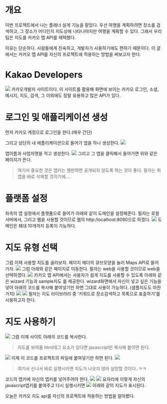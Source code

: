 # 개요
이번 프로젝트에서 나는 플래너 설계 기능을 맡았다.
우선 여행을 계획하려면 장소를 검색하고, 그 장소가 어디인지 지도상에 나타나야지만 여행을 계획할 수 있다.
그래서 우리 팀은 지도를 카카오 맵 API를 채택했다.

이유는 단순하다.
사람들에게 친숙하고, 개발자가 사용하기에도 편하기 때문이다.
이 글에서는 카카오 맵 API를 자신의 프로젝트에 적용하는 방법을 써보고자 한다.

# Kakao Developers
![](https://velog.velcdn.com/images/gimminjae/post/9772fc73-5bb3-43ea-bd52-5f56086380a4/image.png)
카카오개발자 사이트이다.
이 사이트를 활용해 화면에 보이는 카카오 로그인, 소셜, 메시지, 지도, 검색, 그 이외에도 정말 유용하고 많은 API가 있다.

# 로그인 및 애플리케이션 생성
먼저 카카오 계정으로 로그인을 한다.(매우 간단)

그리고 상단의 내 애플리케이션으로 들어가 앱을 하나 생성한다.
![](https://velog.velcdn.com/images/gimminjae/post/75e14629-cdb1-45fb-9d90-f409556ad118/image.png)

앱이름과 사업자명을 적고 생성한다.
![](https://velog.velcdn.com/images/gimminjae/post/34018ceb-b02f-40e0-ab4e-60458aa9e2ff/image.png)
그리고 그 앱을 클릭해서 들어가면 위와 같은 페이지가 뜬다.
> 여기서 중요한 것은 앱키는 웬만하면 공개되지 않도록 하는 것이 좋다.
필자는 위 앱을 바로 삭제할 것이기에....

# 플랫폼 설정
좌측의 앱 설정에서 플랫폼으로 들어가 아래와 같이 도메인을 설정해준다.
필자는 로컬서버에서, 그리고 웹을 사용할 것이므로 웹의 http:/localhost:8080으로 하겠다.
![](https://velog.velcdn.com/images/gimminjae/post/2b51330d-f790-4ab8-b3f0-edeaef8c35bd/image.png)
도메인은 쵀대 10개까지 등록이 가능하다.
# 지도 유형 선택
그럼 이제 사용할 지도를 골라보자.
페이지 헤더의 큐브모양을 눌러 Maps API로 들어가자.
![](https://velog.velcdn.com/images/gimminjae/post/2fb19c8e-e8e9-4115-a23a-2d1a99201dfb/image.png)
그럼 아래와 같은 페이지로 이동한다.
필자는 web을 사용할 것이므로 web을 선택하겠다.
![](https://velog.velcdn.com/images/gimminjae/post/58353f1d-0ec5-4511-9825-932da33c4e39/image.png)
카카오 맵 API에서는 사용자가 쉽게 지도를 사용할 수 있도록 아래와 같은 wizard 기능과 sample지도 를 제공한다.
wizard화면에서 자신이 넣고 싶은 기능을 넣어 아래의 코드를 복사해 붙여넣기만 하면 그대로 사용이 가능하다. (샘플지도도 마찬가지)
![](https://velog.velcdn.com/images/gimminjae/post/22e25079-25c2-4680-b5be-4d9559f7a764/image.png)
![](https://velog.velcdn.com/images/gimminjae/post/10a6156f-c6ac-49d8-b0f5-383a85cb8d73/image.png)
필자는 지도 라이브러리 중 '키워드로 장소검색하고 목록으로 표출하기'를 사용하고자 한다.

# 지도 사용하기
![](https://velog.velcdn.com/images/gimminjae/post/3e500f64-9c36-4ded-a6fa-5de3e1b250a5/image.png)
그럼 이제 사이트 아래의 코드를 복사한다.
> 지도를 보여줄 html태그 요소가 있다면 javascript만 복사해 붙이면 된다.

![](https://velog.velcdn.com/images/gimminjae/post/f063d50d-bbcd-4f10-9f06-c3f8c3155cd4/image.png)
이제 이 코드를 프로젝트의 파일에 붙여넣기만 하면 된다.
![](https://velog.velcdn.com/images/gimminjae/post/4315bd82-fa9f-47e6-8214-9264a9daa809/image.png)
> 여기서 신나서 바로 실행시키면 지도가 나오지 않아 실망할 것이다..ㅋㅋ

코드의 앱키에 자신의 앱키를 넣어주어야 한다.
![](https://velog.velcdn.com/images/gimminjae/post/44e48e00-b5be-4758-8f18-6a535770ecb1/image.png)
![](https://velog.velcdn.com/images/gimminjae/post/6ef40de3-e896-4d3c-8bc2-3de1290230fb/image.png)
요자리에 이렇게 자신의 javascript앱키를 붙여주고 다시 실행시키면
![](https://velog.velcdn.com/images/gimminjae/post/82cd2e59-b6a9-44e3-be41-5cc579859847/image.png)
아래와 같이 지도가 표시된다.


오늘은 카카오 지도 api를 자신의 프로젝트에 적용하는 방법을 알아봤다.


